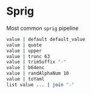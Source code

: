 # Sprig

Most common `sprig` pipeline

```sh
value | default default_value
value | quote
value | upper
value | trunc 63
value | trimSuffix "-"
value | b64enc
value | randAlphaNum 10
value | toYaml
list value ... | join "-"
```
